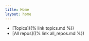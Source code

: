 ```yaml
---
title: Home
layout: home
---
```


- [Topics]({% link topics.md %})
- [All repos]({% link all_repos.md %})

